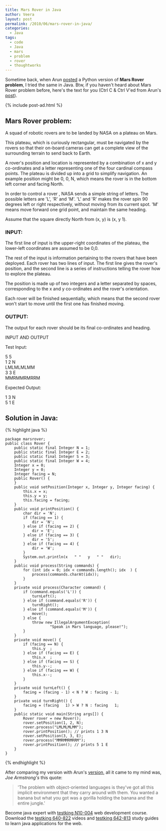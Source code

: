 ```yaml
---
title: Mars Rover in Java
author: Veera
layout: post
permalink: /2010/06/mars-rover-in-java/
categories:
  - Java
tags:
  - code
  - Java
  - mars
  - problem
  - rover
  - thoughtworks
---
```


Sometime back, when Arun [posted][1] a Python version of **Mars Rover problem**, I tried the same in Java. Btw, if you haven't heard about Mars Rover problem before, here's the text for you (Ctrl C & Ctrl V'ed from Arun's [post][1]).

 [1]: http://www.arunrocks.com/blog/archives/2010/02/01/mars-rover-in-python-and-haskell/ "Mars Rover in Python and Haskell"

{% include post-ad.html %}

## Mars Rover problem:

A squad of robotic rovers are to be landed by NASA on a plateau on Mars.

This plateau, which is curiously rectangular, must be navigated by the rovers so that their on-board cameras can get a complete view of the surrounding terrain to send back to Earth.

A rover's position and location is represented by a combination of x and y co-ordinates and a letter representing one of the four cardinal compass points. The plateau is divided up into a grid to simplify navigation. An example position might be 0, 0, N, which means the rover is in the bottom left corner and facing North.

In order to control a rover , NASA sends a simple string of letters. The possible letters are 'L', 'R' and 'M'. 'L' and 'R' makes the rover spin 90 degrees left or right respectively, without moving from its current spot. 'M' means move forward one grid point, and maintain the same heading.

Assume that the square directly North from (x, y) is (x, y 1).

### INPUT:

The first line of input is the upper-right coordinates of the plateau, the lower-left coordinates are assumed to be 0,0.

The rest of the input is information pertaining to the rovers that have been deployed. Each rover has two lines of input. The first line gives the rover's position, and the second line is a series of instructions telling the rover how to explore the plateau.

The position is made up of two integers and a letter separated by spaces, corresponding to the x and y co-ordinates and the rover's orientation.

Each rover will be finished sequentially, which means that the second rover won't start to move until the first one has finished moving.

### OUTPUT:

The output for each rover should be its final co-ordinates and heading.

INPUT AND OUTPUT

Test Input:

5 5  
1 2 N  
LMLMLMLMM  
3 3 E  
MMRMMRMRRM

Expected Output:

1 3 N  
5 1 E

## Solution in Java:

{% highlight java %}

    package marsrover;
    public class Rover {
    	public static final Integer N = 1;
    	public static final Integer E = 2;
    	public static final Integer S = 3;
    	public static final Integer W = 4;
    	Integer x = 0;
    	Integer y = 0;
    	Integer facing = N;
    	public Rover() {
    	}
    	public void setPosition(Integer x, Integer y, Integer facing) {
    		this.x = x;
    		this.y = y;
    		this.facing = facing;
    	}
    	public void printPosition() {
    		char dir = 'N';
    		if (facing == 1) {
    			dir = 'N';
    		} else if (facing == 2) {
    			dir = 'E';
    		} else if (facing == 3) {
    			dir = 'S';
    		} else if (facing == 4) {
    			dir = 'W';
    		}
    		System.out.println(x   " "   y   " "   dir);
    	}
    	public void process(String commands) {
    		for (int idx = 0; idx < commands.length(); idx  ) {
    			process(commands.charAt(idx));
    		}
    	}
    	private void process(Character command) {
    		if (command.equals('L')) {
    			turnLeft();
    		} else if (command.equals('R')) {
    			turnRight();
    		} else if (command.equals('M')) {
    			move();
    		} else {
    			throw new IllegalArgumentException(
    					"Speak in Mars language, please!");
    		}
    	}
    	private void move() {
    		if (facing == N) {
    			this.y  ;
    		} else if (facing == E) {
    			this.x  ;
    		} else if (facing == S) {
    			this.y--;
    		} else if (facing == W) {
    			this.x--;
    		}
    	}
    	private void turnLeft() {
    		facing = (facing - 1) < N ? W : facing - 1;
    	}
    	private void turnRight() {
    		facing = (facing   1) > W ? N : facing   1;
    	}
    	public static void main(String args[]) {
    		Rover rover = new Rover();
    		rover.setPosition(1, 2, N);
    		rover.process("LMLMLMLMM");
    		rover.printPosition(); // prints 1 3 N
    		rover.setPosition(3, 3, E);
    		rover.process("MMRMMRMRRM");
    		rover.printPosition(); // prints 5 1 E
    	}
    }

{% endhighlight %}

After comparing my version with Arun's [version][2], all it came to my mind was, *Joe Armstrong's* this quote:

 [2]: http://www.arunrocks.com/blog/archives/2010/02/01/mars-rover-in-python-and-haskell/

> 'The problem with object-oriented languages is they've got all this implicit environment that they carry around with them. You wanted a banana but what you got was a gorilla holding the banana and the entire jungle.'

Become java expert with [testking N10-004][3] web development course. Download the [testking 640-822][4] videos and [testking 642-813][5] study guides to learn java applications for the web.

 [3]: http://www.testking.com/N10-004.htm
 [4]: http://www.testking.com/640-822.htm
 [5]: http://www.testking.com/642-813.htm